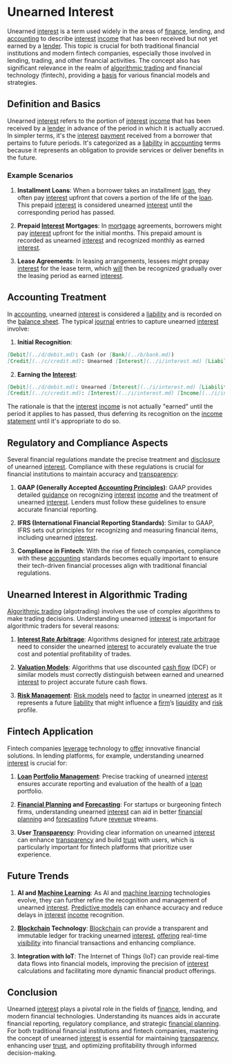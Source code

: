 # Unearned Interest

Unearned [interest](../i/interest.md) is a term used widely in the areas of [finance](../f/finance.md), lending, and [accounting](../a/accounting.md) to describe [interest](../i/interest.md) [income](../i/income.md) that has been received but not yet earned by a [lender](../l/lender.md). This topic is crucial for both traditional financial institutions and modern fintech companies, especially those involved in lending, trading, and other financial activities. The concept also has significant relevance in the realm of [algorithmic trading](../a/accountability.md) and financial technology (fintech), providing a [basis](../b/basis.md) for various financial models and strategies.

## Definition and Basics

Unearned [interest](../i/interest.md) refers to the portion of [interest](../i/interest.md) [income](../i/income.md) that has been received by a [lender](../l/lender.md) in advance of the period in which it is actually accrued. In simpler terms, it's the [interest](../i/interest.md) [payment](../p/payment.md) received from a borrower that pertains to future periods. It's categorized as a [liability](../l/liability.md) in [accounting](../a/accounting.md) terms because it represents an obligation to provide services or deliver benefits in the future.

### Example Scenarios

1. **Installment Loans**: When a borrower takes an installment [loan](../l/loan.md), they often pay [interest](../i/interest.md) upfront that covers a portion of the life of the [loan](../l/loan.md). This prepaid [interest](../i/interest.md) is considered unearned [interest](../i/interest.md) until the corresponding period has passed.

2. **Prepaid [Interest](../i/interest.md) Mortgages**: In [mortgage](../m/mortgage.md) agreements, borrowers might pay [interest](../i/interest.md) upfront for the initial months. This prepaid amount is recorded as unearned [interest](../i/interest.md) and recognized monthly as earned [interest](../i/interest.md).

3. **Lease Agreements**: In leasing arrangements, lessees might prepay [interest](../i/interest.md) for the lease term, which [will](../w/will.md) then be recognized gradually over the leasing period as earned [interest](../i/interest.md).

## Accounting Treatment

In [accounting](../a/accounting.md), unearned [interest](../i/interest.md) is considered a [liability](../l/liability.md) and is recorded on the [balance sheet](../b/balance_sheet.md). The typical [journal](../j/journal.md) entries to capture unearned [interest](../i/interest.md) involve:

1. **Initial Recognition**:

```markdown
[Debit](../d/debit.md): Cash (or [Bank](../b/bank.md)) 
[Credit](../c/credit.md): Unearned [Interest](../i/interest.md) [Liability](../l/liability.md)
```

2. **Earning the [Interest](../i/interest.md)**:

```markdown
[Debit](../d/debit.md): Unearned [Interest](../i/interest.md) [Liability](../l/liability.md)
[Credit](../c/credit.md): [Interest](../i/interest.md) [Income](../i/income.md)
```

The rationale is that the [interest](../i/interest.md) [income](../i/income.md) is not actually "earned" until the period it applies to has passed, thus deferring its recognition on the [income statement](../i/income_statement.md) until it's appropriate to do so.

## Regulatory and Compliance Aspects

Several financial regulations mandate the precise treatment and [disclosure](../d/disclosure.md) of unearned [interest](../i/interest.md). Compliance with these regulations is crucial for financial institutions to maintain accuracy and [transparency](../t/transparency.md):

1. **GAAP (Generally Accepted [Accounting Principles](../a/accounting_principles.md))**: GAAP provides detailed [guidance](../g/guidance.md) on recognizing [interest](../i/interest.md) [income](../i/income.md) and the treatment of unearned [interest](../i/interest.md). Lenders must follow these guidelines to ensure accurate financial reporting.

2. **IFRS (International Financial Reporting Standards)**: Similar to GAAP, IFRS sets out principles for recognizing and measuring financial items, including unearned [interest](../i/interest.md).

3. **Compliance in Fintech**: With the rise of fintech companies, compliance with these [accounting](../a/accounting.md) standards becomes equally important to ensure their tech-driven financial processes align with traditional financial regulations.

## Unearned Interest in Algorithmic Trading

[Algorithmic trading](../a/accountability.md) (algotrading) involves the use of complex algorithms to make trading decisions. Understanding unearned [interest](../i/interest.md) is important for algorithmic traders for several reasons:

1. **[Interest Rate Arbitrage](../i/interest_rate_arbitrage.md)**: Algorithms designed for [interest rate arbitrage](../i/interest_rate_arbitrage.md) need to consider the unearned [interest](../i/interest.md) to accurately evaluate the true cost and potential profitability of trades.

2. **[Valuation Models](../v/valuation_models.md)**: Algorithms that use discounted [cash flow](../c/cash_flow.md) (DCF) or similar models must correctly distinguish between earned and unearned [interest](../i/interest.md) to project accurate future cash flows.

3. **[Risk Management](../r/risk_management.md)**: [Risk models](../r/risk_models_in_trading.md) need to [factor](../f/factor.md) in unearned [interest](../i/interest.md) as it represents a future [liability](../l/liability.md) that might influence a [firm](../f/firm.md)’s [liquidity](../l/liquidity.md) and [risk](../r/risk.md) profile.

## Fintech Application

Fintech companies [leverage](../l/leverage.md) technology to [offer](../o/offer.md) innovative financial solutions. In lending platforms, for example, understanding unearned [interest](../i/interest.md) is crucial for:

1. **[Loan](../l/loan.md) [Portfolio Management](../p/par.md)**: Precise tracking of unearned [interest](../i/interest.md) ensures accurate reporting and evaluation of the health of a [loan](../l/loan.md) portfolio.

2. **[Financial Planning](../f/financial_planning.md) and [Forecasting](../f/forecasting.md)**: For startups or burgeoning fintech firms, understanding unearned [interest](../i/interest.md) can aid in better [financial planning](../f/financial_planning.md) and [forecasting](../f/forecasting.md) future [revenue](../r/revenue.md) streams.

3. **User [Transparency](../t/transparency.md)**: Providing clear information on unearned [interest](../i/interest.md) can enhance [transparency](../t/transparency.md) and build [trust](../t/trust.md) with users, which is particularly important for fintech platforms that prioritize user experience.

## Future Trends

1. **AI and [Machine Learning](../m/machine_learning.md)**: As AI and [machine learning](../m/machine_learning.md) technologies evolve, they can further refine the recognition and management of unearned [interest](../i/interest.md). [Predictive models](../p/predictive_models_in_trading.md) can enhance accuracy and reduce delays in [interest](../i/interest.md) [income](../i/income.md) recognition.

2. **[Blockchain](../b/blockchain_in_trading.md) Technology**: [Blockchain](../b/blockchain_in_trading.md) can provide a transparent and immutable ledger for tracking unearned [interest](../i/interest.md), [offering](../o/offering.md) real-time [visibility](../v/visibility.md) into financial transactions and enhancing compliance.

3. **Integration with IoT**: The Internet of Things (IoT) can provide real-time data flows into financial models, improving the precision of [interest](../i/interest.md) calculations and facilitating more dynamic financial product offerings.

## Conclusion

Unearned [interest](../i/interest.md) plays a pivotal role in the fields of [finance](../f/finance.md), lending, and modern financial technologies. Understanding its nuances aids in accurate financial reporting, regulatory compliance, and strategic [financial planning](../f/financial_planning.md). For both traditional financial institutions and fintech companies, mastering the concept of unearned [interest](../i/interest.md) is essential for maintaining [transparency](../t/transparency.md), enhancing user [trust](../t/trust.md), and optimizing profitability through informed decision-making.